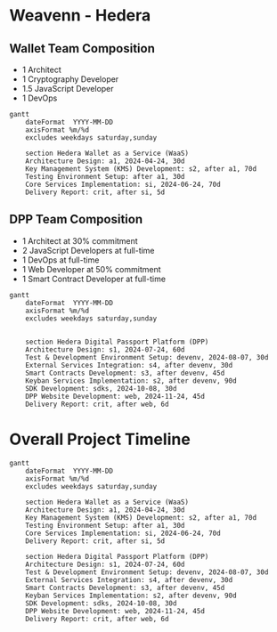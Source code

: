 # Weavenn - Hedera

<style>
.ui-infobar, #doc.markdown-body { max-width: 3000px; }
</style>

## Wallet Team Composition

- 1 Architect
- 1 Cryptography Developer
- 1.5 JavaScript Developer
- 1 DevOps

```mermaid
gantt
    dateFormat  YYYY-MM-DD
    axisFormat %m/%d
    excludes weekdays saturday,sunday
    
    section Hedera Wallet as a Service (WaaS)
    Architecture Design: a1, 2024-04-24, 30d
    Key Management System (KMS) Development: s2, after a1, 70d
    Testing Environment Setup: after a1, 30d
    Core Services Implementation: si, 2024-06-24, 70d
    Delivery Report: crit, after si, 5d
```

## DPP Team Composition

- 1 Architect at 30% commitment
- 2 JavaScript Developers at full-time
- 1 DevOps at full-time
- 1 Web Developer at 50% commitment
- 1 Smart Contract Developer at full-time

```mermaid
gantt
    dateFormat  YYYY-MM-DD
    axisFormat %m/%d
    excludes weekdays saturday,sunday
    
    
    section Hedera Digital Passport Platform (DPP)
    Architecture Design: s1, 2024-07-24, 60d
    Test & Development Environment Setup: devenv, 2024-08-07, 30d
    External Services Integration: s4, after devenv, 30d
    Smart Contracts Development: s3, after devenv, 45d
    Keyban Services Implementation: s2, after devenv, 90d
    SDK Development: sdks, 2024-10-08, 30d
    DPP Website Development: web, 2024-11-24, 45d
    Delivery Report: crit, after web, 6d
```

# Overall Project Timeline

```mermaid
gantt
    dateFormat  YYYY-MM-DD
    axisFormat %m/%d
    excludes weekdays saturday,sunday
    
    section Hedera Wallet as a Service (WaaS)
    Architecture Design: a1, 2024-04-24, 30d
    Key Management System (KMS) Development: s2, after a1, 70d
    Testing Environment Setup: after a1, 30d
    Core Services Implementation: si, 2024-06-24, 70d
    Delivery Report: crit, after si, 5d
    
    section Hedera Digital Passport Platform (DPP)
    Architecture Design: s1, 2024-07-24, 60d
    Test & Development Environment Setup: devenv, 2024-08-07, 30d
    External Services Integration: s4, after devenv, 30d
    Smart Contracts Development: s3, after devenv, 45d
    Keyban Services Implementation: s2, after devenv, 90d
    SDK Development: sdks, 2024-10-08, 30d
    DPP Website Development: web, 2024-11-24, 45d
    Delivery Report: crit, after web, 6d
```
